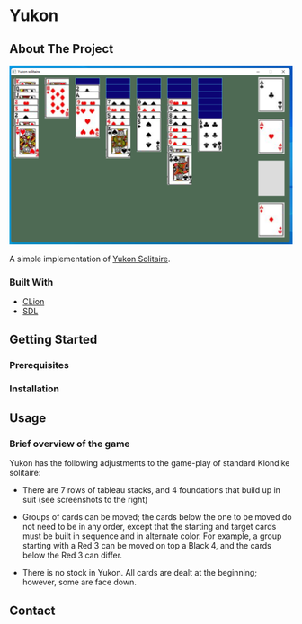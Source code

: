 # Yukon

## About The Project

<div align="center">

![alt text](https://raw.githubusercontent.com/Cortex0101/Yukon/main/ressources/screenshot.png)
  
</div>

A simple implementation of [Yukon Solitaire](https://en.wikipedia.org/wiki/Yukon_(solitaire)). 

### Built With

* [CLion](https://www.jetbrains.com/clion/)
* [SDL](https://www.libsdl.org/)

## Getting Started

### Prerequisites

### Installation

## Usage

### Brief overview of the game

Yukon has the following adjustments to the game-play of standard Klondike solitaire:

* There are 7 rows of tableau stacks, and 4 foundations that build up in suit (see screenshots to the right)

* Groups of cards can be moved; the cards below the one to be moved do not need to be in any order, except that the starting and target cards must be built in sequence and in alternate color.  For example, a group starting with a Red 3 can be moved on top a Black 4, and the cards below the Red 3 can differ.

* There is no stock in Yukon. All cards are dealt at the beginning; however, some are face down.

## Contact
